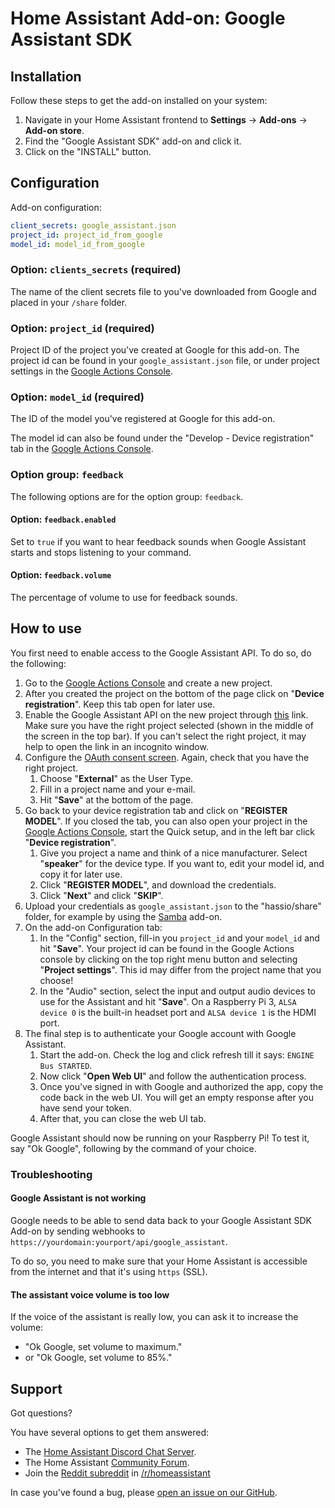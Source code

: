 # Home Assistant Add-on: Google Assistant SDK

## Installation

Follow these steps to get the add-on installed on your system:

1. Navigate in your Home Assistant frontend to **Settings** -> **Add-ons** -> **Add-on store**.
2. Find the "Google Assistant SDK" add-on and click it.
3. Click on the "INSTALL" button.

## Configuration

Add-on configuration:

```yaml
client_secrets: google_assistant.json
project_id: project_id_from_google
model_id: model_id_from_google
```

### Option: `clients_secrets` (required)

The name of the client secrets file to you've downloaded from Google and placed in your `/share` folder.

### Option: `project_id` (required)

Project ID of the project you've created at Google for this add-on.
The project id can be found in your `google_assistant.json` file, or under project settings in the [Google Actions Console][google-actions-console].

### Option: `model_id` (required)

The ID of the model you've registered at Google for this add-on.

The model id can also be found under the "Develop - Device registration" tab in the [Google Actions Console][google-actions-console].

### Option group: `feedback`

The following options are for the option group: `feedback`.

#### Option: `feedback.enabled`

Set to `true` if you want to hear feedback sounds when Google Assistant starts and stops listening to your command.

#### Option: `feedback.volume`

The percentage of volume to use for feedback sounds.

## How to use

You first need to enable access to the Google Assistant API.
To do so, do the following:

1. Go to the [Google Actions Console][google-actions-console] and create a new project.
1. After you created the project on the bottom of the page click on "**Device registration**". Keep this tab open for later use.
1. Enable the Google Assistant API on the new project through [this][google-assistant-api] link. Make sure you have the right project selected (shown in the middle of the screen in the top bar). If you can't select the right project, it may help to open the link in an incognito window.
1. Configure the [OAuth consent screen][google-oauth-concent]. Again, check that you have the right project.
    1. Choose "**External**" as the User Type.
    1. Fill in a project name and your e-mail.
    1. Hit "**Save**" at the bottom of the page.
1. Go back to your device registration tab and click on "**REGISTER MODEL**". If you closed the tab, you can also open your project in the [Google Actions Console][google-actions-console], start the Quick setup, and in the left bar click "**Device registration**".
    1. Give you project a name and think of a nice manufacturer. Select "**speaker**" for the device type. If you want to, edit your model id, and copy it for later use.
    1. Click "**REGISTER MODEL**", and download the credentials.
    1. Click "**Next**" and click "**SKIP**".
1. Upload your credentials as `google_assistant.json` to the "hassio/share" folder, for example by using the [Samba][samba-addon] add-on.
1. On the add-on Configuration tab:
    1. In the "Config" section, fill-in you `project_id` and your `model_id` and hit "**Save**". Your project id can be found in the Google Actions console by clicking on the top right menu button and selecting "**Project settings**". This id may differ from the project name that you choose!
    1. In the "Audio" section, select the input and output audio devices to use for the Assistant and hit "**Save**". On a Raspberry Pi 3, `ALSA device 0` is the built-in headset port and `ALSA device 1` is the HDMI port.
1. The final step is to authenticate your Google account with Google Assistant.
    1. Start the add-on. Check the log and click refresh till it says: `ENGINE Bus STARTED`.
    1. Now click "**Open Web UI**" and follow the authentication process.
    1. Once you've signed in with Google and authorized the app, copy the code back in the web UI. You will get an empty response after you have send your token.
    1. After that, you can close the web UI tab.

Google Assistant should now be running on your Raspberry Pi!
To test it, say "Ok Google", following by the command of your choice.

### Troubleshooting

#### Google Assistant is not working

Google needs to be able to send data back to your Google Assistant SDK Add-on by sending webhooks to `https://yourdomain:yourport/api/google_assistant`.

To do so, you need to make sure that your Home Assistant is accessible from the internet and that it's using `https` (SSL).

#### The assistant voice volume is too low

If the voice of the assistant is really low, you can ask it to increase the volume:
- "Ok Google, set volume to maximum."
- or "Ok Google, set volume to 85%."

## Support

Got questions?

You have several options to get them answered:

- The [Home Assistant Discord Chat Server][discord].
- The Home Assistant [Community Forum][forum].
- Join the [Reddit subreddit][reddit] in [/r/homeassistant][reddit]

In case you've found a bug, please [open an issue on our GitHub][issue].

[discord]: https://discord.gg/c5DvZ4e
[documentation]: https://github.com/home-assistant/addons/blob/master/google_assistant/DOCS.md
[forum]: https://community.home-assistant.io
[google-actions-console]: https://console.actions.google.com/
[google-assistant-api]: https://console.developers.google.com/apis/api/embeddedassistant.googleapis.com/overview
[google-oauth-client]: https://console.developers.google.com/apis/credentials/oauthclient
[google-oauth-concent]: https://console.developers.google.com/apis/credentials/consent
[google-platform-project]: https://console.cloud.google.com/project
[issue]: https://github.com/home-assistant/hassio-addons/issues
[reddit]: https://reddit.com/r/homeassistant
[repository]: https://github.com/hassio-addons/repository
[samba-addon]: https://github.com/home-assistant/addons/tree/master/samba
